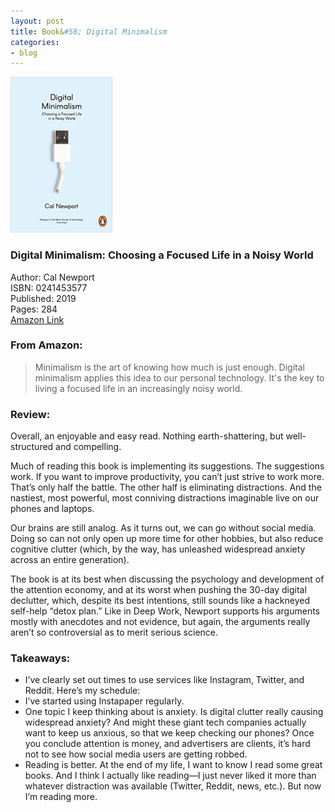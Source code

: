 ```yaml
---
layout: post
title: Book&#58; Digital Minimalism
categories:
- blog
---
```


[<img src="/DigitalMinimalism.jpg" width="163" height="249">](https://www.amazon.com/gp/product/0241453577/ref=as_li_tl?ie=UTF8&camp=1789&creative=9325&creativeASIN=0241453577&linkCode=as2&tag=tmstsn-20&linkId=5b13dbf71be012d42810facca0e84112)

### Digital Minimalism: Choosing a Focused Life in a Noisy World
Author: Cal Newport  
ISBN: 0241453577  
Published: 2019  
Pages: 284  
<a target="_blank" href="https://www.amazon.com/gp/product/0241453577/ref=as_li_tl?ie=UTF8&camp=1789&creative=9325&creativeASIN=0241453577&linkCode=as2&tag=tmstsn-20&linkId=5b13dbf71be012d42810facca0e84112">Amazon Link</a><img src="//ir-na.amazon-adsystem.com/e/ir?t=tmstsn-20&l=am2&o=1&a=0241453577" width="1" height="1" border="0" alt="" style="border:none !important; margin:0px !important;" />

### From Amazon:
> Minimalism is the art of knowing how much is just enough. Digital minimalism applies this idea to our personal technology. It's the key to living a focused life in an increasingly noisy world.

### Review:
Overall, an enjoyable and easy read. Nothing earth-shattering, but well-structured and compelling. 

Much of reading this book is implementing its suggestions. The suggestions work. If you want to improve productivity, you can’t just strive to work more. That’s only half the battle. The other half is eliminating distractions. And the nastiest, most powerful, most conniving distractions imaginable live on our phones and laptops. 

Our brains are still analog. As it turns out, we can go without social media. Doing so can not only open up more time for other hobbies, but also reduce cognitive clutter (which, by the way, has unleashed widespread anxiety across an entire generation).

The book is at its best when discussing the psychology and development of the attention economy, and at its worst when pushing the 30-day digital declutter, which, despite its best intentions, still sounds like a hackneyed self-help “detox plan.” Like in Deep Work, Newport supports his arguments mostly with anecdotes and not evidence, but again, the arguments really aren’t so controversial as to merit serious science.

### Takeaways:

* I’ve clearly set out times to use services like Instagram, Twitter, and Reddit. Here’s my schedule:
* I’ve started using Instapaper regularly. 
* One topic I keep thinking about is anxiety. Is digital clutter really causing widespread anxiety? And might these giant tech companies actually want to keep us anxious, so that we keep checking our phones? Once you conclude attention is money, and advertisers are clients, it’s hard not to see how social media users are getting robbed.
* Reading is better. At the end of my life, I want to know I read some great books. And I think I actually like reading—I just never liked it more than whatever distraction was available (Twitter, Reddit, news, etc.). But now I’m reading more.

